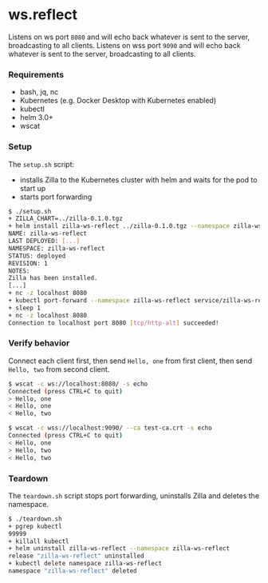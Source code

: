 # ws.reflect

Listens on ws port `8080` and will echo back whatever is sent to the server, broadcasting to all clients.
Listens on wss port `9090` and will echo back whatever is sent to the server, broadcasting to all clients.

### Requirements

- bash, jq, nc
- Kubernetes (e.g. Docker Desktop with Kubernetes enabled)
- kubectl
- helm 3.0+
- wscat

### Setup

The `setup.sh` script:
- installs Zilla to the Kubernetes cluster with helm and waits for the pod to start up
- starts port forwarding

```bash
$ ./setup.sh
+ ZILLA_CHART=../zilla-0.1.0.tgz
+ helm install zilla-ws-reflect ../zilla-0.1.0.tgz --namespace zilla-ws-reflect --create-namespace --wait [...]
NAME: zilla-ws-reflect
LAST DEPLOYED: [...]
NAMESPACE: zilla-ws-reflect
STATUS: deployed
REVISION: 1
NOTES:
Zilla has been installed.
[...]
+ nc -z localhost 8080
+ kubectl port-forward --namespace zilla-ws-reflect service/zilla-ws-reflect 8080 9090
+ sleep 1
+ nc -z localhost 8080
Connection to localhost port 8080 [tcp/http-alt] succeeded!
```

### Verify behavior

Connect each client first, then send `Hello, one` from first client, then send `Hello, two` from second client.

```bash
$ wscat -c ws://localhost:8080/ -s echo
Connected (press CTRL+C to quit)
> Hello, one
< Hello, one
< Hello, two
```
```bash
$ wscat -c wss://localhost:9090/ --ca test-ca.crt -s echo
Connected (press CTRL+C to quit)
< Hello, one
> Hello, two
< Hello, two
```

### Teardown

The `teardown.sh` script stops port forwarding, uninstalls Zilla and deletes the namespace.

```bash
$ ./teardown.sh
+ pgrep kubectl
99999
+ killall kubectl
+ helm uninstall zilla-ws-reflect --namespace zilla-ws-reflect
release "zilla-ws-reflect" uninstalled
+ kubectl delete namespace zilla-ws-reflect
namespace "zilla-ws-reflect" deleted
```
